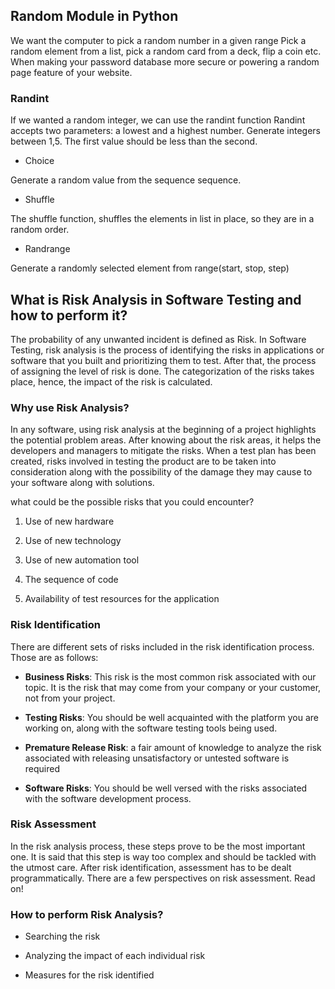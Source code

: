 ## Random Module in Python

We want the computer to pick a random number in a given range Pick a random element from a list, pick a random card from a deck, flip a coin etc. When making your password database more secure or powering a random page feature of your website.

### Randint

If we wanted a random integer, we can use the randint function Randint accepts two parameters: a lowest and a highest number. Generate integers between 1,5. The first value should be less than the second.

* Choice

Generate a random value from the sequence sequence.

* Shuffle

The shuffle function, shuffles the elements in list in place, so they are in a random order.

* Randrange

Generate a randomly selected element from range(start, stop, step)

## What is Risk Analysis in Software Testing and how to perform it?

The probability of any unwanted incident is defined as Risk. In Software Testing, risk analysis is the process of identifying the risks in applications or software that you built and prioritizing them to test. After that, the process of assigning the level of risk is done. The categorization of the risks takes place, hence, the impact of the risk is calculated.

### Why use Risk Analysis?

In any software, using risk analysis at the beginning of a project highlights the potential problem areas. After knowing about the risk areas, it helps the developers and managers to mitigate the risks. When a test plan has been created, risks involved in testing the product are to be taken into consideration along with the possibility of the damage they may cause to your software along with solutions.

what could be the possible risks that you could encounter?

1. Use of new hardware

2. Use of new technology

3. Use of new automation tool

4. The sequence of code

5. Availability of test resources for the application

### Risk Identification

There are different sets of risks included in the risk identification process. Those are as follows:

* **Business Risks**: This risk is the most common risk associated with our topic. It is the risk that may come from your company or your customer, not from your project.

* **Testing Risks**: You should be well acquainted with the platform you are working on, along with the software testing tools being used.

* **Premature Release Risk**: a fair amount of knowledge to analyze the risk associated with releasing unsatisfactory or untested software is required

* **Software Risks**: You should be well versed with the risks associated with the software development process.

### Risk Assessment

In the risk analysis process, these steps prove to be the most important one. It is said that this step is way too complex and should be tackled with the utmost care. After risk identification, assessment has to be dealt programmatically. There are a few perspectives on risk assessment. Read on!

### How to perform Risk Analysis?

* Searching the risk

* Analyzing the impact of each individual risk

* Measures for the risk identified